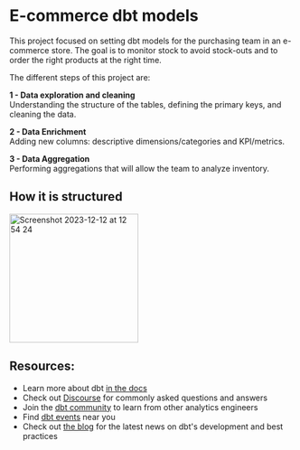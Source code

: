 # E-commerce dbt models
 
This project focused on setting dbt models for the purchasing team in an e-commerce store.
The goal is to monitor stock to avoid stock-outs and to order the right products at the right time.

The different steps of this project are:

**1 - Data exploration and cleaning**  
Understanding the structure of the tables, defining the primary keys, and cleaning the data.

**2 - Data Enrichment**  
Adding new columns: descriptive dimensions/categories and KPI/metrics.

**3 - Data Aggregation**  
Performing aggregations that will allow the team to analyze inventory.  

  ## How it is structured
<img width="228" alt="Screenshot 2023-12-12 at 12 54 24" src="https://github.com/larixgomex/dbt_ecommerce_analysis/assets/126865773/1b25854e-0b39-4b4a-a1db-94d87f2d8f0e">

## Resources:
- Learn more about dbt [in the docs](https://docs.getdbt.com/docs/introduction)
- Check out [Discourse](https://discourse.getdbt.com/) for commonly asked questions and answers
- Join the [dbt community](https://getdbt.com/community) to learn from other analytics engineers
- Find [dbt events](https://events.getdbt.com) near you
- Check out [the blog](https://blog.getdbt.com/) for the latest news on dbt's development and best practices
